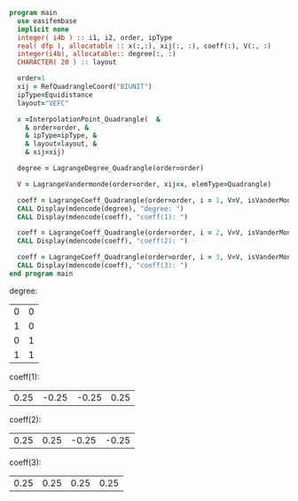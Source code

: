 ```fortran
program main
  use easifembase
  implicit none
  integer( i4b ) :: i1, i2, order, ipType
  real( dfp ), allocatable :: x(:,:), xij(:, :), coeff(:), V(:, :)
  integer(i4b), allocatable:: degree(:, :)
  CHARACTER( 20 ) :: layout

  order=1
  xij = RefQuadrangleCoord("BIUNIT")
  ipType=Equidistance
  layout="VEFC"

  x =InterpolationPoint_Quadrangle(  &
    & order=order, &
    & ipType=ipType, &
    & layout=layout, &
    & xij=xij)

  degree = LagrangeDegree_Quadrangle(order=order)

  V = LagrangeVandermonde(order=order, xij=x, elemType=Quadrangle)

  coeff = LagrangeCoeff_Quadrangle(order=order, i = 1, V=V, isVanderMonde=.true.)
  CALL Display(mdencode(degree), "degree: ")
  CALL Display(mdencode(coeff), "coeff(1): ")

  coeff = LagrangeCoeff_Quadrangle(order=order, i = 2, V=V, isVanderMonde=.true.)
  CALL Display(mdencode(coeff), "coeff(2): ")

  coeff = LagrangeCoeff_Quadrangle(order=order, i = 3, V=V, isVanderMonde=.true.)
  CALL Display(mdencode(coeff), "coeff(3): ")
end program main
```

degree:

|  |  |
|  --- |  --- |
| 0 | 0 |
| 1 | 0 |
| 0 | 1 |
| 1 | 1 |

coeff(1):

|  |  |  |  |
|  --- |  --- |  --- |  --- |
| 0.25 | -0.25 | -0.25 | 0.25 |

coeff(2):

|  |  |  |  |
|  --- |  --- |  --- |  --- |
| 0.25 | 0.25 | -0.25 | -0.25 |

coeff(3):

|  |  |  |  |
|  --- |  --- |  --- |  --- |
| 0.25 | 0.25 | 0.25 | 0.25 |
